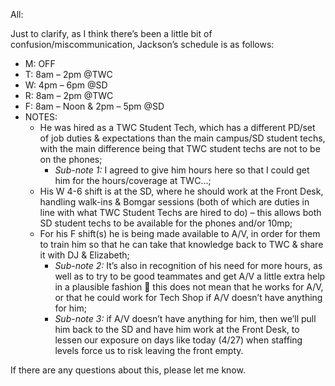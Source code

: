 <!--
	Title:	Email to FTE Re: Jackson Fortune's Schedule
	Author:	Glen Piper
	Date:		April 27, 2018
	Subject: Clarification of Jackson Fortune's Schedule
	
-->
All:

Just to clarify, as I think there’s been a little bit of confusion/miscommunication, Jackson’s schedule is as follows:
+ M: OFF
+ T: 8am – 2pm @TWC
+ W: 4pm – 6pm @SD
+ R: 8am – 2pm @TWC
+ F: 8am – Noon & 2pm – 5pm @SD
+ NOTES:
	+ He was hired as a TWC Student Tech, which has a different PD/set of job duties & expectations than the main campus/SD student techs, with the main difference being that TWC student techs are not to be on the phones;
		+ *Sub-note 1:* I agreed to give him hours here so that I could get him for the hours/coverage at TWC…;
	+ His W 4-6 shift is at the SD, where he should work at the Front Desk, handling walk-ins & Bomgar sessions (both of which are duties in line with what TWC Student Techs are hired to do) – this allows both SD student techs to be available for the phones and/or 10mp;
	+ For his F shift(s) he is being made available to A/V, in order for them to train him so that he can take that knowledge back to TWC & share it with DJ & Elizabeth;
		+ *Sub-note 2:* It’s also in recognition of his need for more hours, as well as to try to be good teammates and get A/V a little extra help in a plausible fashion  this does not mean that he works for A/V, or that he could work for Tech Shop if A/V doesn’t have anything for him;
		+ *Sub-note 3:* if A/V doesn’t have anything for him, then we’ll pull him back to the SD and have him work at the Front Desk, to lessen our exposure on days like today (4/27) when staffing levels force us to risk leaving the front empty.

If there are any questions about this, please let me know.

